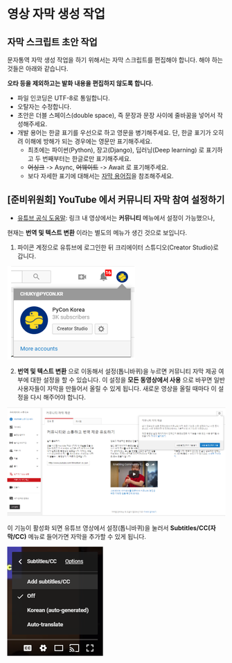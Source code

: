 # 영상 자막 생성 작업

## 자막 스크립트 초안 작업

문자통역 자막 생성 작업을 하기 위해서는 자막 스크립트를 편집해야 합니다. 해야 하는 것들은 아래와 같습니다.

**오타 등을 제외하고는 발화 내용을 편집하지 않도록 합니다.**
* 파일 인코딩은 UTF-8로 통일합니다.
* 오탈자는 수정합니다.
* 초안은 더블 스페이스(double space), 즉 문장과 문장 사이에 줄바꿈을 넣어서 작성해주세요.
* 개발 용어는 한글 표기를 우선으로 하고 영문을 병기해주세요. 단, 한글 표기가 오히려 이해에 방해가 되는 경우에는 영문만 표기해주세요.
    * 최초에는 파이썬(Python), 장고(Django), 딥러닝(Deep learning) 로 표기하고 두 번째부터는 한글로만 표기해주세요.
    * ~~어싱크~~ -> Async, ~~어웨이트~~ -> Await 로 표기해주세요.
    * 보다 자세한 표기에 대해서는 [자막 용어집]()을 참조해주세요.

## [준비위원회] YouTube 에서 커뮤니티 자막 참여 설정하기

* [유튜브 공식 도움말](https://support.google.com/youtube/answer/6052538?hl=ko): 링크 내 영상에서는 **커뮤니티** 메뉴에서 설정이 가능했으나,

현재는 **번역 및 텍스트 변환** 이라는 별도의 메뉴가 생긴 것으로 보입니다.

1. 파이콘 계정으로 유튜브에 로그인한 뒤 크리에이터 스튜디오(Creator Studio)로 갑니다.

![youtube-creator-studio](./images/youtube-creator-studio.PNG)

2. **번역 및 텍스트 변환** 으로 이동해서 설정(톱니바퀴)을 누르면 커뮤니티 자막 제공 여부에 대한 설정을 할 수 있습니다.
이 설정을 **모든 동영상에서 사용** 으로 바꾸면 일반 사용자들이 자막을 만들어서 올릴 수 있게 됩니다.
새로운 영상을 올릴 때마다 이 설정을 다시 해주어야 합니다.

![community-contribution](./images/community-contribution.PNG)

이 기능이 활성화 되면 유튜브 영상에서 설정(톱니바퀴)을 눌러서 **Subtitles/CC(자막/CC)** 메뉴로 들어가면 자막을 추가할 수 있게 됩니다.

![add-subtitles](./images/add-subtitles.PNG)
